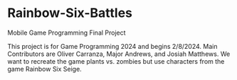# Rainbow-Six-Battles
Mobile Game Programming Final Project

This project is for Game Programming 2024 and begins 2/8/2024. Main Contributors are Oliver Carranza, Major Andrews, and Josiah Matthews.
We want to recreate the game plants vs. zombies but use characters from the game Rainbow Six Seige.
